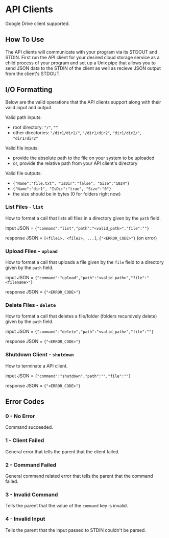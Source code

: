 # API Clients
Google Drive client supported.

## How To Use 
The API clients will communicate with your program via its STDOUT and STDIN. First run the API client for your desired cloud storage service as a child process of your program and set up a Unix pipe that allows you to send JSON data to the STDIN of the client as well as recieve JSON output from the client's STDOUT. 

## I/O Formatting
Below are the valid operations that the API clients support along with their valid input and output.

Valid path inputs:
- root directory: `"/"`, `""`
- other directories: `"/dir1/dir2/"`, `"/dir1/dir2"`, `"dir1/dir2/"`, `"dir1/dir2"`

Valid file inputs:
- provide the absolute path to the file on your system to be uploaded
- or, provide the relative path from your API client's directory

Valid file outputs:
- `{"Name":"file.txt", "IsDir":"false", "Size":"1024"}`
- `{"Name":"dir1", "IsDir":"true", "Size":"0"}`
- the size should be in bytes (0 for folders right now)

### List Files - `list`
How to format a call that lists all files in a directory given by the `path` field.

input JSON = `{"command":"list","path":"<valid_path>","file":""}`

response JSON = `[<file1>, <file2>, ...]`, `{"<ERROR_CODE>"}` (on error)

### Upload Files - `upload`
How to format a call that uploads a file given by the `file` field to a directory given by the `path` field.

input JSON = `{"command":"upload","path":"<valid_path>","file":"<filename>"}`

response JSON = `{"<ERROR_CODE>"}`

### Delete Files - `delete`
How to format a call that deletes a file/folder (folders recursively delete) given by the `path` field.

input JSON = `{"command":"delete","path":"<valid_path>","file":""}`

response JSON = `{"<ERROR_CODE>"}`

### Shutdown Client - `shutdown`
How to terminate a API client.

input JSON = `{"command":"shutdown","path":"","file":""}`

response JSON = `{"<ERROR_CODE>"}`

## Error Codes

### 0 - No Error
Command succeeded.

### 1 - Client Failed
General error that tells the parent that the client failed.

### 2 - Command Failed
General command related error that tells the parent that the command failed.

### 3 - Invalid Command
Tells the parent that the value of the `command` key is invalid.

### 4 - Invalid Input
Tells the parent that the input passed to STDIN couldn't be parsed.
